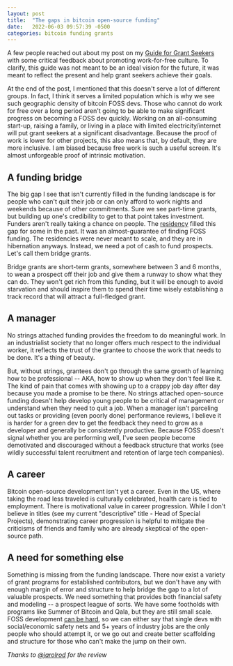 ```yaml
---
layout: post
title:  "The gaps in bitcoin open-source funding"
date:   2022-06-03 09:57:39 -0500
categories: bitcoin funding grants
---
```


A few people reached out about my post on my [Guide for Grant Seekers](/bitcoin/funding/grants/grants-bitcoin-open-source/) with some critical feedback about promoting work-for-free culture. To clarify, this guide was not meant to be an ideal vision for the future, it was meant to reflect the present and help grant seekers achieve their goals.

At the end of the post, I mentioned that this doesn't serve a lot of different groups. In fact, I think it serves a limited population which is why we see such geographic density of bitcoin FOSS devs. Those who cannot do work for free over a long period aren't going to be able to make significant progress on becoming a FOSS dev quickly. Working on an all-consuming start-up, raising a family, or living in a place with limited electricity/internet will put grant seekers at a significant disadvantage. Because the proof of work is lower for other projects, this also means that, by default, they are more inclusive. I am biased because free work is such a useful screen. It's almost unforgeable proof of intrinsic motivation.

## A funding bridge

The big gap I see that isn't currently filled in the funding landscape is for people who can't quit their job or can only afford to work nights and weekends because of other commitments. Sure we see part-time grants, but building up one's credibility to get to that point takes investment. Funders aren't really taking a chance on people. The [residency](https://residency.chaincode.com/) filled this gap for some in the past. It was an almost-guarantee of finding FOSS funding. The residencies were never meant to scale, and they are in hibernation anyways. Instead, we need a pot of cash to fund prospects. Let's call them bridge grants.

Bridge grants are short-term grants, somewhere between 3 and 6 months, to wean a prospect off their job and give them a runway to show what they can do. They won't get rich from this funding, but it will be enough to avoid starvation and should inspire them to spend their time wisely establishing a track record that will attract a full-fledged grant.

## A manager

No strings attached funding provides the freedom to do meaningful work. In an industrialist society that no longer offers much respect to the individual worker, it reflects the trust of the grantee to choose the work that needs to be done. It's a thing of beauty.

But, without strings, grantees don't go through the same growth of learning how to be professional -- AKA, how to show up when they don't feel like it. The kind of pain that comes with showing up to a crappy job day after day because you made a promise to be there. No strings attached open-source funding doesn't help develop young people to be critical of management or understand when they need to quit a job. When a manager isn't parceling out tasks or providing (even poorly done) performance reviews, I believe it is harder for a green dev to get the feedback they need to grow as a developer and generally be consistently productive. Because FOSS doesn't signal whether you are performing well, I've seen people become demotivated and discouraged without a feedback structure that works (see wildly successful talent recruitment and retention of large tech companies).

## A career

Bitcoin open-source development isn't yet a career. Even in the US, where taking the road less traveled is culturally celebrated, health care is tied to employment. There is motivational value in career progression. While I don't believe in titles (see my current "descriptive" title - Head of Special Projects), demonstrating career progression is helpful to mitigate the criticisms of friends and family who are already skeptical of the open-source path.


## A need for something else

Something is missing from the funding landscape. There now exist a variety of grant programs for established contributors, but we don't have any with enough margin of error and structure to help bridge the gap to a lot of valuable prospects. We need something that provides both financial safety and modeling -- a prospect league of sorts. We have some footholds with programs like Summer of Bitcoin and Qala, but they are still small scale. FOSS development [can be hard](/bitcoin/managing-yourself-in-open-source/), so we can either say that single devs with social/economic safety nets and 5+ years of industry jobs are the only people who should attempt it, or we go out and create better scaffolding and structure for those who can't make the jump on their own.



_Thanks to [@jarolrod](https://github.com/jarolrod) for the review_
